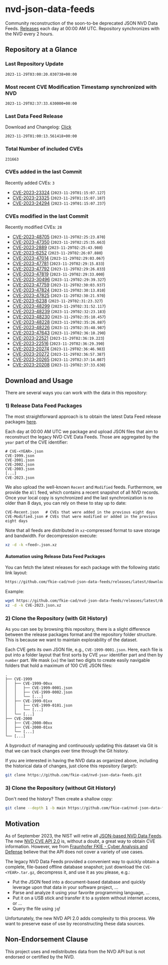 # nvd-json-data-feeds

Community reconstruction of the soon-to-be deprecated JSON NVD Data Feeds. 
[Releases](https://github.com/fkie-cad/nvd-json-data-feeds/releases/latest) each day at 00:00 AM UTC.
Repository synchronizes with the NVD every 2 hours.

## Repository at a Glance

### Last Repository Update

```plain
2023-11-29T03:00:20.030738+00:00
```

### Most recent CVE Modification Timestamp synchronized with NVD

```plain
2023-11-29T02:37:33.630000+00:00
```

### Last Data Feed Release

Download and Changelog: [Click](https://github.com/fkie-cad/nvd-json-data-feeds/releases/latest)

```plain
2023-11-29T01:00:13.561418+00:00
```

### Total Number of included CVEs

```plain
231663
```

### CVEs added in the last Commit

Recently added CVEs: `3`

* [CVE-2023-23324](CVE-2023/CVE-2023-233xx/CVE-2023-23324.json) (`2023-11-29T01:15:07.127`)
* [CVE-2023-23325](CVE-2023/CVE-2023-233xx/CVE-2023-23325.json) (`2023-11-29T01:15:07.187`)
* [CVE-2023-24294](CVE-2023/CVE-2023-242xx/CVE-2023-24294.json) (`2023-11-29T01:15:07.237`)


### CVEs modified in the last Commit

Recently modified CVEs: `28`

* [CVE-2023-48705](CVE-2023/CVE-2023-487xx/CVE-2023-48705.json) (`2023-11-29T02:25:23.870`)
* [CVE-2023-47350](CVE-2023/CVE-2023-473xx/CVE-2023-47350.json) (`2023-11-29T02:25:35.663`)
* [CVE-2023-2889](CVE-2023/CVE-2023-28xx/CVE-2023-2889.json) (`2023-11-29T02:25:43.980`)
* [CVE-2023-6252](CVE-2023/CVE-2023-62xx/CVE-2023-6252.json) (`2023-11-29T02:26:07.880`)
* [CVE-2023-47014](CVE-2023/CVE-2023-470xx/CVE-2023-47014.json) (`2023-11-29T02:29:03.067`)
* [CVE-2023-47781](CVE-2023/CVE-2023-477xx/CVE-2023-47781.json) (`2023-11-29T02:29:15.833`)
* [CVE-2023-47792](CVE-2023/CVE-2023-477xx/CVE-2023-47792.json) (`2023-11-29T02:29:26.833`)
* [CVE-2023-47819](CVE-2023/CVE-2023-478xx/CVE-2023-47819.json) (`2023-11-29T02:29:33.000`)
* [CVE-2023-30496](CVE-2023/CVE-2023-304xx/CVE-2023-30496.json) (`2023-11-29T02:29:39.327`)
* [CVE-2023-47759](CVE-2023/CVE-2023-477xx/CVE-2023-47759.json) (`2023-11-29T02:30:03.937`)
* [CVE-2023-47824](CVE-2023/CVE-2023-478xx/CVE-2023-47824.json) (`2023-11-29T02:30:13.810`)
* [CVE-2023-47825](CVE-2023/CVE-2023-478xx/CVE-2023-47825.json) (`2023-11-29T02:30:21.970`)
* [CVE-2023-6238](CVE-2023/CVE-2023-62xx/CVE-2023-6238.json) (`2023-11-29T02:31:23.327`)
* [CVE-2023-48299](CVE-2023/CVE-2023-482xx/CVE-2023-48299.json) (`2023-11-29T02:31:52.117`)
* [CVE-2023-48239](CVE-2023/CVE-2023-482xx/CVE-2023-48239.json) (`2023-11-29T02:32:23.183`)
* [CVE-2023-48230](CVE-2023/CVE-2023-482xx/CVE-2023-48230.json) (`2023-11-29T02:35:10.457`)
* [CVE-2023-48228](CVE-2023/CVE-2023-482xx/CVE-2023-48228.json) (`2023-11-29T02:35:26.887`)
* [CVE-2023-48226](CVE-2023/CVE-2023-482xx/CVE-2023-48226.json) (`2023-11-29T02:35:48.987`)
* [CVE-2023-47643](CVE-2023/CVE-2023-476xx/CVE-2023-47643.json) (`2023-11-29T02:36:10.290`)
* [CVE-2023-22521](CVE-2023/CVE-2023-225xx/CVE-2023-22521.json) (`2023-11-29T02:36:19.223`)
* [CVE-2023-22516](CVE-2023/CVE-2023-225xx/CVE-2023-22516.json) (`2023-11-29T02:36:29.390`)
* [CVE-2023-20274](CVE-2023/CVE-2023-202xx/CVE-2023-20274.json) (`2023-11-29T02:36:46.983`)
* [CVE-2023-20272](CVE-2023/CVE-2023-202xx/CVE-2023-20272.json) (`2023-11-29T02:36:57.387`)
* [CVE-2023-20265](CVE-2023/CVE-2023-202xx/CVE-2023-20265.json) (`2023-11-29T02:37:14.087`)
* [CVE-2023-20208](CVE-2023/CVE-2023-202xx/CVE-2023-20208.json) (`2023-11-29T02:37:33.630`)


## Download and Usage

There are several ways you can work with the data in this repository:

### 1) Release Data Feed Packages

The most straightforward approach is to obtain the latest Data Feed release packages [here](https://github.com/fkie-cad/nvd-json-data-feeds/releases/latest).

Each day at 00:00 AM UTC we package and upload JSON files that aim to reconstruct the legacy NVD CVE Data Feeds.
Those are aggregated by the `year` part of the CVE identifier:

```
# CVE-<YEAR>.json
CVE-1999.json
CVE-2001.json
CVE-2002.json
CVE-2003.json
[...]
CVE-2023.json
```

We also upload the well-known `Recent` and `Modified` feeds.
Furthermore, we provide the `All` feed, which contains a recent snapshot of all NVD records.
Once your local copy is synchronized and the last synchronization is no older than 8 days, you can rely on these to stay up to date:

```plain
CVE-Recent.json   # CVEs that were added in the previous eight days
CVE-Modified.json # CVEs that were modified or added in the previous eight days
```

Note that all feeds are distributed in `xz`-compressed format to save storage and bandwidth.
For decompression execute:

```sh
xz -d -k <feed>.json.xz
```


#### Automation using Release Data Feed Packages

You can fetch the latest releases for each package with the following static link layout:

```sh
https://github.com/fkie-cad/nvd-json-data-feeds/releases/latest/download/CVE-<YEAR>.json.xz
```

Example:

```sh
wget https://github.com/fkie-cad/nvd-json-data-feeds/releases/latest/download/CVE-2023.json.xz
xz -d -k CVE-2023.json.xz
```

### 2) Clone the Repository (with Git History)

As you can see by browsing this repository, there is a slight difference between the release packages format and the repository folder structure.
This is because we want to maintain explorability of the dataset.

Each CVE gets its own JSON file, e.g., `CVE-1999-0001.json`.
Here, each file is put into a folder layout that first sorts by CVE `year` identifier part and then by `number` part.
We mask (`xx`) the last two digits to create easily navigable folders that hold a maximum of 100 CVE JSON files:

```plain
.
├── CVE-1999
│   ├── CVE-1999-00xx
│   │   ├── CVE-1999-0001.json
│   │   ├── CVE-1999-0002.json
│   │   └── [...]
│   ├── CVE-1999-01xx
│   │   ├── CVE-1999-0101.json
│   │   └── [...]
│   └── [...]
├── CVE-2000
│   ├── CVE-2000-00xx
│   ├── CVE-2000-01xx
│   └── [...]
└── [...]
```

A byproduct of managing and continuously updating this dataset via Git is that we can track changes over time through the Git history.

If you are interested in having the NVD data as organized above, including the historical data of changes, just clone this repository (large!):

```sh
git clone https://github.com/fkie-cad/nvd-json-data-feeds.git
```

### 3) Clone the Repository (without Git History)

Don't need the history? Then create a shallow copy:

```sh
git clone --depth 1 -b main https://github.com/fkie-cad/nvd-json-data-feeds.git
```

## Motivation

As of September 2023, the NIST will retire all [JSON-based NVD Data Feeds](https://nvd.nist.gov/vuln/data-feeds#divRetirementBanner-1).
The new [NVD CVE API 2.0](https://nvd.nist.gov/developers/vulnerabilities) is, without a doubt, a great way to obtain CVE information.
However, we from [Fraunhofer FKIE - Cyber Analysis and Defense](https://www.fkie.fraunhofer.de/en/departments/cad.html) believe that the API does not cover a variety of use cases.

The legacy NVD Data Feeds provided a convenient way to quickly obtain a complete, file-based offline database snapshot; just download the `CVE-<YEAR>.tar.gz`, decompress it, and use it as you please, e.g.:

* Put the JSON feed into a document-based database and quickly leverage upon that data in your software project, ...
* Parse and analyze it using your favorite programming language, ...
* Put it on a USB stick and transfer it to a system without internet access, or ...
* Query the file using `jq`!

Unfortunately, the new NVD API 2.0 adds complexity to this process.
We want to preserve ease of use by reconstructing these data sources.

## Non-Endorsement Clause

This project uses and redistributes data from the NVD API but is not endorsed or certified by the NVD.